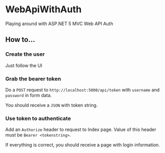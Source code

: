 # WebApiWithAuth
Playing around with ASP.NET 5 MVC Web API Auth

## How to...

### Create the user
Just follow the UI

### Grab the bearer token
Do a `POST` request to `http://localhost:5000/api/token` with `username` and `password` in form data.

You should receive a `JSON` with token string.

### Use token to authenticate
Add an `Authorize` header to request to Index page. Value of this header must be `Bearer <tokenstring>`.

If everything is correct, you should receive a page with login information.
